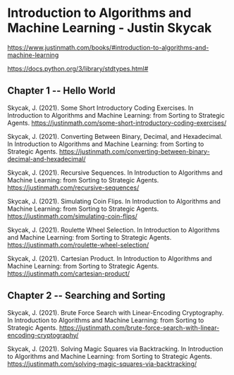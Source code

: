 # Introduction to Algorithms and Machine Learning - Justin Skycak
https://www.justinmath.com/books/#introduction-to-algorithms-and-machine-learning

https://docs.python.org/3/library/stdtypes.html#

## Chapter 1 -- Hello World

Skycak, J. (2021). Some Short Introductory Coding Exercises. In Introduction to Algorithms and Machine Learning: from Sorting to Strategic Agents. https://justinmath.com/some-short-introductory-coding-exercises/

Skycak, J. (2021). Converting Between Binary, Decimal, and Hexadecimal. In Introduction to Algorithms and Machine Learning: from Sorting to Strategic Agents. https://justinmath.com/converting-between-binary-decimal-and-hexadecimal/

Skycak, J. (2021). Recursive Sequences. In Introduction to Algorithms and Machine Learning: from Sorting to Strategic Agents. https://justinmath.com/recursive-sequences/

Skycak, J. (2021). Simulating Coin Flips. In Introduction to Algorithms and Machine Learning: from Sorting to Strategic Agents. https://justinmath.com/simulating-coin-flips/

Skycak, J. (2021). Roulette Wheel Selection. In Introduction to Algorithms and Machine Learning: from Sorting to Strategic Agents. https://justinmath.com/roulette-wheel-selection/

Skycak, J. (2021). Cartesian Product. In Introduction to Algorithms and Machine Learning: from Sorting to Strategic Agents. https://justinmath.com/cartesian-product/

## Chapter 2 -- Searching and Sorting

Skycak, J. (2021). Brute Force Search with Linear-Encoding Cryptography. In Introduction to Algorithms and Machine Learning: from Sorting to Strategic Agents. https://justinmath.com/brute-force-search-with-linear-encoding-cryptography/

Skycak, J. (2021). Solving Magic Squares via Backtracking. In Introduction to Algorithms and Machine Learning: from Sorting to Strategic Agents. https://justinmath.com/solving-magic-squares-via-backtracking/

